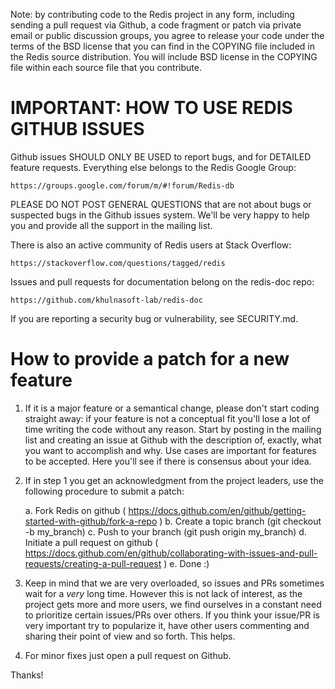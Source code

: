 Note: by contributing code to the Redis project in any form, including sending
a pull request via Github, a code fragment or patch via private email or
public discussion groups, you agree to release your code under the terms
of the BSD license that you can find in the COPYING file included in the Redis
source distribution. You will include BSD license in the COPYING file within
each source file that you contribute.

# IMPORTANT: HOW TO USE REDIS GITHUB ISSUES

Github issues SHOULD ONLY BE USED to report bugs, and for DETAILED feature
requests. Everything else belongs to the Redis Google Group:
      
    https://groups.google.com/forum/m/#!forum/Redis-db

PLEASE DO NOT POST GENERAL QUESTIONS that are not about bugs or suspected
bugs in the Github issues system. We'll be very happy to help you and provide
all the support in the mailing list.

There is also an active community of Redis users at Stack Overflow:

    https://stackoverflow.com/questions/tagged/redis

Issues and pull requests for documentation belong on the redis-doc repo:

    https://github.com/khulnasoft-lab/redis-doc

If you are reporting a security bug or vulnerability, see SECURITY.md.

# How to provide a patch for a new feature

1. If it is a major feature or a semantical change, please don't start coding
straight away: if your feature is not a conceptual fit you'll lose a lot of
time writing the code without any reason. Start by posting in the mailing list
and creating an issue at Github with the description of, exactly, what you want
to accomplish and why. Use cases are important for features to be accepted.
Here you'll see if there is consensus about your idea.

2. If in step 1 you get an acknowledgment from the project leaders, use the
   following procedure to submit a patch:

    a. Fork Redis on github ( https://docs.github.com/en/github/getting-started-with-github/fork-a-repo )
    b. Create a topic branch (git checkout -b my_branch)
    c. Push to your branch (git push origin my_branch)
    d. Initiate a pull request on github ( https://docs.github.com/en/github/collaborating-with-issues-and-pull-requests/creating-a-pull-request )
    e. Done :)

3. Keep in mind that we are very overloaded, so issues and PRs sometimes wait
for a *very* long time. However this is not lack of interest, as the project
gets more and more users, we find ourselves in a constant need to prioritize
certain issues/PRs over others. If you think your issue/PR is very important
try to popularize it, have other users commenting and sharing their point of
view and so forth. This helps.

4. For minor fixes just open a pull request on Github.

Thanks!
